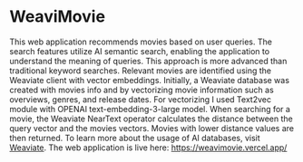 # WeaviMovie

This web application recommends movies based on user queries. The search features utilize AI semantic search, enabling the application to understand the meaning of queries. This approach is more advanced than traditional keyword searches. Relevant movies are identified using the Weaviate client with vector embeddings. Initially, a Weaviate database was created with movies info and by vectorizing movie information such as overviews, genres, and release dates. For vectorizing I used Text2vec module with OPENAI text-embedding-3-large model. When searching for a movie, the Weaviate NearText operator calculates the distance between the query vector and the movies vectors. Movies with lower distance values are then returned. To learn more about the usage of AI databases, visit [Weaviate](https://weaviate.io/).
The web application is live here: https://weavimovie.vercel.app/
